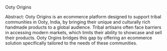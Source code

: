Ooty Origins

Abstract:
Ooty Origins is an ecommerce platform designed to support tribal communities in Ooty, India, by bringing their unique and culturally rich handmade products to a global audience. Tribal artisans often face barriers in accessing modern markets, which limits their ability to showcase and sell their products. Ooty Orgins bridges this gap by offering an ecommerce solution specifically tailored to the needs of these communities.
